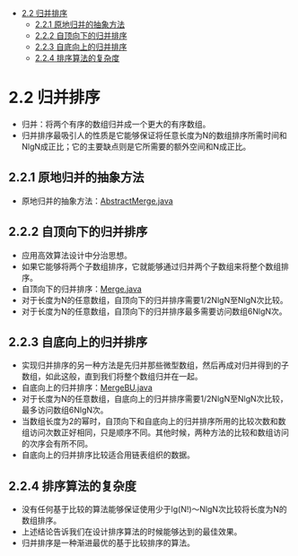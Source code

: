 - [2.2 归并排序](#22-归并排序)
  - [2.2.1 原地归并的抽象方法](#221-原地归并的抽象方法)
  - [2.2.2 自顶向下的归并排序](#222-自顶向下的归并排序)
  - [2.2.3 自底向上的归并排序](#223-自底向上的归并排序)
  - [2.2.4 排序算法的复杂度](#224-排序算法的复杂度)
# 2.2 归并排序
* 归并：将两个有序的数组归并成一个更大的有序数组。
* 归并排序最吸引人的性质是它能够保证将任意长度为N的数组排序所需时间和NlgN成正比；它的主要缺点则是它所需要的额外空间和N成正比。
## 2.2.1 原地归并的抽象方法
* 原地归并的抽象方法：[AbstractMerge.java](/Algorithms/src/chapter02/AbstractMerge.java)

## 2.2.2 自顶向下的归并排序
* 应用高效算法设计中分治思想。
* 如果它能够将两个子数组排序，它就能够通过归并两个子数组来将整个数组排序。
* 自顶向下的归并排序：[Merge.java](/Algorithms/src/chapter02/Merge.java)
* 对于长度为N的任意数组，自顶向下的归并排序需要1/2NlgN至NlgN次比较。
* 对于长度为N的任意数组，自顶向下的归并排序最多需要访问数组6NlgN次。

## 2.2.3 自底向上的归并排序
* 实现归并排序的另一种方法是先归并那些微型数组，然后再成对归并得到的子数组，如此这般，直到我们将整个数组归并在一起。
* 自底向上的归并排序：[MergeBU.java](/Algorithms/src/chapter02/MergeBU.java)
* 对于长度为N的任意数组，自底向上的归并排序需要1/2NlgN至NlgN次比较，最多访问数组6NlgN次。
* 当数组长度为2的幂时，自顶向下和自底向上的归并排序所用的比较次数和数组访问次数正好相同，只是顺序不同。其他时候，两种方法的比较和数组访问的次序会有所不同。
* 自底向上的归并排序比较适合用链表组织的数据。

## 2.2.4 排序算法的复杂度
* 没有任何基于比较的算法能够保证使用少于lg(N!)～NlgN次比较将长度为N的数组排序。
* 上述结论告诉我们在设计排序算法的时候能够达到的最佳效果。
* 归并排序是一种渐进最优的基于比较排序的算法。
